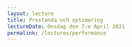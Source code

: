 ```yaml
---
layout: lecture
title: Prestanda och optimering
lectureDate: Onsdag den 7:e April 2021
permalink: /lectures/performance
---
```

